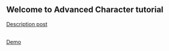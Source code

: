 ## Welcome to Advanced Character tutorial


<a href="http://community.poonya.com/297?p=1">Description post</a><br><br>

<a href="https://lo-th.github.io/Character-sea3d/">Demo</a><br><br>